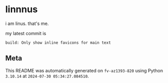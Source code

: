 # linnnus

i am linus. that's me.

my latest commit is

```
build: Only show inline favicons for main text
```

## Meta

This README was automatically generated on `fv-az1393-820` using Python
`3.10.14` at `2024-07-30 05:34:27.084510`.
